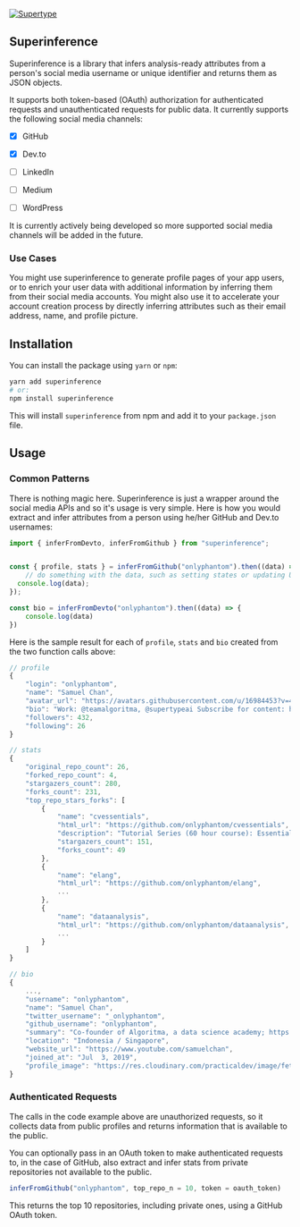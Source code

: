 [![Supertype](https://img.shields.io/badge/supertype.ai-incubate-b1976b)](https://supertype.ai/incubate)

## Superinference

Superinference is a library that infers analysis-ready attributes from a person's social media username or unique identifier and returns them as JSON objects.

It supports both token-based (OAuth) authorization for authenticated requests and unauthenticated requests for public data. It currently supports the following social media channels:

- [x] GitHub
- [x] Dev.to
- [ ] LinkedIn
- [ ] Medium
- [ ] WordPress


It is currently actively being developed so more supported social media channels will be added in the future.

### Use Cases

You might use superinference to generate profile pages of your app users, or to enrich your user data with additional information by inferring them from their social media accounts. You might also use it to accelerate your account creation process by directly inferring attributes such as their email address, name, and profile picture.

## Installation
You can install the package using `yarn` or `npm`:
    
```bash 
yarn add superinference
# or:
npm install superinference
```
This will install `superinference` from npm and add it to your `package.json` file.

## Usage

### Common Patterns

There is nothing magic here. Superinference is just a wrapper around the social media APIs and so it's usage is very simple. Here is how you would extract and infer attributes from a person using he/her GitHub and Dev.to usernames:

```js
import { inferFromDevto, inferFromGithub } from "superinference";


const { profile, stats } = inferFromGithub("onlyphantom").then((data) => {
    // do something with the data, such as setting states or updating UI
  console.log(data);
});

const bio = inferFromDevto("onlyphantom").then((data) => {
    console.log(data)
})
```

Here is the sample result for each of `profile`, `stats` and `bio` created from the two function calls above:

```js
// profile
{
    "login": "onlyphantom",
    "name": "Samuel Chan",
    "avatar_url": "https://avatars.githubusercontent.com/u/16984453?v=4",
    "bio": "Work: @teamalgoritma, @supertypeai Subscribe for content: https://www.youtube.com/c/samuelchan",
    "followers": 432,
    "following": 26
}

// stats
{
    "original_repo_count": 26,
    "forked_repo_count": 4,
    "stargazers_count": 280,
    "forks_count": 231,
    "top_repo_stars_forks": [
        {
            "name": "cvessentials",
            "html_url": "https://github.com/onlyphantom/cvessentials",
            "description": "Tutorial Series (60 hour course): Essentials of computer vision",
            "stargazers_count": 151,
            "forks_count": 49
        },
        {
            "name": "elang",
            "html_url": "https://github.com/onlyphantom/elang",
            ...
        },
        {
            "name": "dataanalysis",
            "html_url": "https://github.com/onlyphantom/dataanalysis",
            ...
        }
    ]
}

// bio
{
    ...,
    "username": "onlyphantom",
    "name": "Samuel Chan",
    "twitter_username": "_onlyphantom",
    "github_username": "onlyphantom",
    "summary": "Co-founder of Algoritma, a data science academy; https://supertype.ai, a full-cycle data science agency;",
    "location": "Indonesia / Singapore",
    "website_url": "https://www.youtube.com/samuelchan",
    "joined_at": "Jul  3, 2019",
    "profile_image": "https://res.cloudinary.com/practicaldev/image/fetch/...
}
```

### Authenticated Requests
The calls in the code example above are unauthorized requests, so it collects data from public profiles and returns information that is available to the public. 

You can optionally pass in an OAuth token to make authenticated requests to, in the case of GitHub, also extract and infer stats from private repositories not available to the public.

```js
inferFromGithub("onlyphantom", top_repo_n = 10, token = oauth_token)
```

This returns the top 10 repositories, including private ones, using a GitHub OAuth token.